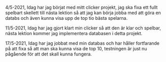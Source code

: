4/5-2021, Idag har jag börjat med mitt clicker projekt, jag ska fixa ett fullt spelbart skellett till nästa lektion så att jag kan börja jobba med att göra en databs och även kunna visa upp de top tio bästa spelarna.

11/5-2021, Idag har jag gjort klart min clicker så att den är klar och spelbar, nästa lektion kommer jag implementera databasen i detta projekt.

17/5-2021, Idag har jag jobbat med min databas och har håller fortfarande på att fixa så att man ska kunna visa de top 10, testningen är just nu pågående för att det skall kunna fungera.